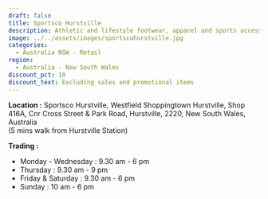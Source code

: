 ```yaml
---
draft: false
title: Sportsco Hurstville
description: Athletic and lifestyle footwear, apparel and sports accessories
image: ../../assets/images/sportscohurstville.jpg
categories:
  - Australia NSW - Retail
region:
  - Australia - New South Wales
discount_pct: 10
discount_text: Excluding sales and promotional items
---
```

**Location :** Sportsco Hurstville, Westfield Shoppingtown Hurstville, Shop 416A, Cnr Cross Street & Park Road, Hurstville, 2220, New South Wales, Australia\
(5 mins walk from Hurstville Station)

**Trading :**

* Monday - Wednesday : 9.30 am - 6 pm
* Thursday : 9.30 am - 9 pm
* Friday & Saturday : 9.30 am - 6 pm
* Sunday : 10 am - 6 pm
